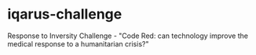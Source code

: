 # iqarus-challenge
Response to Inversity Challenge - "Code Red: can technology improve the medical response to a humanitarian crisis?"
